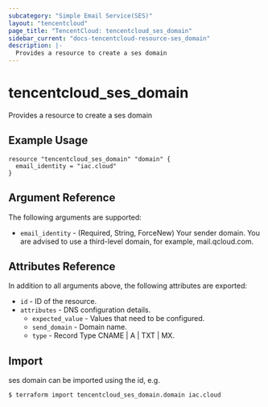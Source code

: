 ```yaml
---
subcategory: "Simple Email Service(SES)"
layout: "tencentcloud"
page_title: "TencentCloud: tencentcloud_ses_domain"
sidebar_current: "docs-tencentcloud-resource-ses_domain"
description: |-
  Provides a resource to create a ses domain
---
```


# tencentcloud_ses_domain

Provides a resource to create a ses domain

## Example Usage

```hcl
resource "tencentcloud_ses_domain" "domain" {
  email_identity = "iac.cloud"
}
```

## Argument Reference

The following arguments are supported:

* `email_identity` - (Required, String, ForceNew) Your sender domain. You are advised to use a third-level domain, for example, mail.qcloud.com.

## Attributes Reference

In addition to all arguments above, the following attributes are exported:

* `id` - ID of the resource.
* `attributes` - DNS configuration details.
  * `expected_value` - Values that need to be configured.
  * `send_domain` - Domain name.
  * `type` - Record Type CNAME | A | TXT | MX.


## Import

ses domain can be imported using the id, e.g.
```
$ terraform import tencentcloud_ses_domain.domain iac.cloud
```


